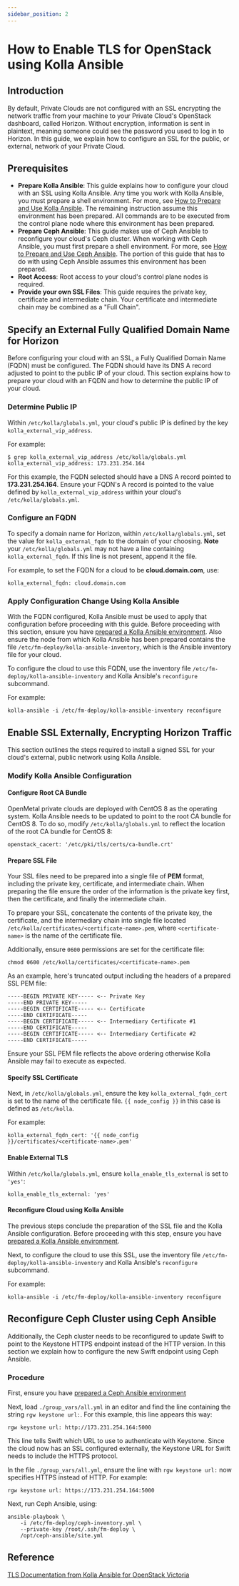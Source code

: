 ```yaml
---
sidebar_position: 2
---
```

# How to Enable TLS for OpenStack using Kolla Ansible

## Introduction

By default, Private Clouds are not configured with an SSL encrypting the
network traffic from your machine to your Private Cloud's OpenStack
dashboard, called Horizon. Without encryption, information is sent in
plaintext, meaning someone could see the password you used to log in to
Horizon. In this guide, we explain how to configure an SSL for the
public, or external, network of your Private Cloud.

## Prerequisites

- **Prepare Kolla Ansible**: This guide explains how to configure your
    cloud with an SSL using Kolla Ansible. Any time you work with Kolla
    Ansible, you must prepare a shell environment. For more, see
    [How to Prepare and Use Kolla Ansible](../prepare-kolla-ansible/).
    The remaining instruction assume this environment has been prepared.
    All commands are to be executed from the control plane node where
    this environment has been prepared.
- **Prepare Ceph Ansible**: This guide makes use of Ceph Ansible to
    reconfigure your cloud's Ceph cluster. When working with Ceph
    Ansible, you must first prepare a shell environment. For more, see
    [How to Prepare and Use Ceph Ansible](../../ceph-ansible/prepare-ceph-ansible/).
    The portion of this guide that has to do with using Ceph Ansible assumes
    this environment has been prepared.
- **Root Access**: Root access to your cloud's control plane nodes is
    required.
- **Provide your own SSL Files**: This guide requires the private key,
    certificate and intermediate chain. Your certificate and
    intermediate chain may be combined as a "Full Chain".

## Specify an External Fully Qualified Domain Name for Horizon

Before configuring your cloud with an SSL, a Fully Qualified Domain Name
(FQDN) must be configured. The FQDN should have its DNS A record
adjusted to point to the public IP of your cloud. This section explains
how to prepare your cloud with an FQDN and how to determine the public
IP of your cloud.

### Determine Public IP

Within `/etc/kolla/globals.yml`, your cloud's public IP is defined by
the key `kolla_external_vip_address`.

For example:

    $ grep kolla_external_vip_address /etc/kolla/globals.yml
    kolla_external_vip_address: 173.231.254.164

For this example, the FQDN selected should have a DNS A record pointed
to **173.231.254.164**. Ensure your FQDN's A record is pointed to the
value defined by `kolla_external_vip_address` within your cloud's
`/etc/kolla/globals.yml`.

### Configure an FQDN

To specify a domain name for Horizon, within `/etc/kolla/globals.yml`,
set the value for `kolla_external_fqdn` to the domain of your choosing.
**Note** your `/etc/kolla/globals.yml` may not have a line containing
`kolla_external_fqdn`. If this line is not present, append it the file.

For example, to set the FQDN for a cloud to be **cloud.domain.com**,
use:

    kolla_external_fqdn: cloud.domain.com

### Apply Configuration Change Using Kolla Ansible

With the FQDN configured, Kolla Ansible must be used to apply that
configuration before proceeding with this guide. Before proceeding with
this section, ensure you have [prepared a Kolla Ansible
environment](./).
Also ensure the node from which Kolla Ansible has been prepared contains
the file `/etc/fm-deploy/kolla-ansible-inventory`, which is the Ansible
inventory file for your cloud.

To configure the cloud to use this FQDN, use the inventory file
`/etc/fm-deploy/kolla-ansible-inventory` and Kolla Ansible's
`reconfigure` subcommand.

For example:

    kolla-ansible -i /etc/fm-deploy/kolla-ansible-inventory reconfigure

## Enable SSL Externally, Encrypting Horizon Traffic

This section outlines the steps required to install a signed SSL for
your cloud's external, public network using Kolla Ansible.

### Modify Kolla Ansible Configuration

#### Configure Root CA Bundle

OpenMetal private clouds are deployed with CentOS 8 as the operating
system. Kolla Ansible needs to be updated to point to the root CA bundle
for CentOS 8. To do so, modify `/etc/kolla/globals.yml` to reflect the
location of the root CA bundle for CentOS 8:

    openstack_cacert: '/etc/pki/tls/certs/ca-bundle.crt'

#### Prepare SSL File

Your SSL files need to be prepared into a single file of **PEM** format,
including the private key, certificate, and intermediate chain. When
preparing the file ensure the order of the information is the private
key first, then the certificate, and finally the intermediate chain.

To prepare your SSL, concatenate the contents of the private key, the
certificate, and the intermediary chain into single file located
`/etc/kolla/certificates/<certificate-name>.pem`, where
`<certificate-name>` is the name of the certificate file.

Additionally, ensure `0600` permissions are set for the certificate
file:

    chmod 0600 /etc/kolla/certificates/<certificate-name>.pem

As an example, here's truncated output including the headers of a
prepared SSL PEM file:

    -----BEGIN PRIVATE KEY----- <-- Private Key
    -----END PRIVATE KEY-----
    -----BEGIN CERTIFICATE----- <-- Certificate
    -----END CERTIFICATE-----
    -----BEGIN CERTIFICATE----- <-- Intermediary Certificate #1
    -----END CERTIFICATE-----
    -----BEGIN CERTIFICATE----- <-- Intermediary Certificate #2
    -----END CERTIFICATE-----

Ensure your SSL PEM file reflects the above ordering otherwise Kolla
Ansible may fail to execute as expected.

#### Specify SSL Certificate

Next, in `/etc/kolla/globals.yml`, ensure the key
`kolla_external_fqdn_cert` is set to the name of the certificate file.
`{{ node_config }}` in this case is defined as `/etc/kolla`.

For example:

    kolla_external_fqdn_cert: '{{ node_config }}/certificates/<certificate-name>.pem'

#### Enable External TLS

Within `/etc/kolla/globals.yml`, ensure `kolla_enable_tls_external` is
set to `'yes'`:

    kolla_enable_tls_external: 'yes'

#### Reconfigure Cloud using Kolla Ansible

The previous steps conclude the preparation of the SSL file and the
Kolla Ansible configuration. Before proceeding with this step, ensure
you have [prepared a Kolla Ansible
environment](./).

Next, to configure the cloud to use this SSL, use the inventory file
`/etc/fm-deploy/kolla-ansible-inventory` and Kolla Ansible's
`reconfigure` subcommand.

For example:

    kolla-ansible -i /etc/fm-deploy/kolla-ansible-inventory reconfigure

## Reconfigure Ceph Cluster using Ceph Ansible

Additionally, the Ceph cluster needs to be reconfigured to update Swift
to point to the Keystone HTTPS endpoint instead of the HTTP version. In
this section we explain how to configure the new Swift endpoint using
Ceph Ansible.

### Procedure

First, ensure you have [prepared a Ceph Ansible environment](../../ceph-ansible/prepare-ceph-ansible/)

Next, load `./group_vars/all.yml` in an editor and find the line
containing the string `rgw keystone url:`. For this example, this line
appears this way:

    rgw keystone url: http://173.231.254.164:5000

This line tells Swift which URL to use to authenticate with Keystone.
Since the cloud now has an SSL configured externally, the Keystone URL
for Swift needs to include the HTTPS protocol.

In the file `./group_vars/all.yml`, ensure the line with `rgw keystone
url:` now specifies HTTPS instead of HTTP. For example:

    rgw keystone url: https://173.231.254.164:5000

Next, run Ceph Ansible, using:

    ansible-playbook \
        -i /etc/fm-deploy/ceph-inventory.yml \
        --private-key /root/.ssh/fm-deploy \
        /opt/ceph-ansible/site.yml

## Reference

[TLS Documentation from Kolla Ansible for OpenStack
Victoria](https://docs.openstack.org/kolla-ansible/victoria/admin/tls.html)
